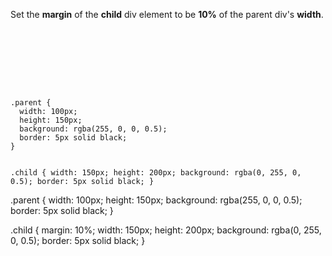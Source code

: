 Set the **margin** of the **child** div element
to be **10%** of the parent div's **width**.

<codeblock language="css" type="exercise" testMode="fixedInput">
<code>
<panel language="html">
<div class="parent">
  <div class="child"></div>
</div>
</panel>
<panel language="css">
.parent {
  width: 100px;
  height: 150px;
  background: rgba(255, 0, 0, 0.5);
  border: 5px solid black;
}

.child {
  width: 150px;
  height: 200px;
  background: rgba(0, 255, 0, 0.5);
  border: 5px solid black;
}
</panel>
</code>

<solution>
.parent {
  width: 100px;
  height: 150px;
  background: rgba(255, 0, 0, 0.5);
  border: 5px solid black;
}

.child {
  margin: 10%;
  width: 150px;
  height: 200px;
  background: rgba(0, 255, 0, 0.5);
  border: 5px solid black;
}
</solution>
</codeblock>
